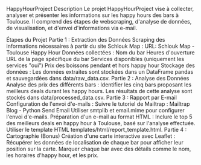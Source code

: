 HappyHourProject
Description
Le projet HappyHourProject vise à collecter, analyser et présenter les informations sur les happy hours des bars à Toulouse. Il comprend des étapes de webscraping, d'analyse de données, de visualisation, et d'envoi d'informations via e-mail.

Étapes du Projet
Partie 1 : Extraction des Données
Scraping des informations nécessaires à partir du site Schlouk Map :
URL: Schlouk Map - Toulouse Happy Hour
Données collectées :
Nom du bar
Heures d'ouverture
URL de la page spécifique du bar
Services disponibles (uniquement les services "oui")
Prix des boissons pendant et hors happy hour
Stockage des données :
Les données extraites sont stockées dans un DataFrame pandas et sauvegardées dans data/raw_data.csv.
Partie 2 : Analyse des Données
Analyse des prix des différents bars :
Identifier les cinq bars proposant les meilleurs deals durant les happy hours.
Les résultats de cette analyse sont stockés dans data/processed_data.csv.
Partie 3 : Rapport par E-mail
Configuration de l'envoi d'e-mails :
Suivre le tutoriel de Mailtrap : Mailtrap Blog - Python Send Email
Utiliser smtplib et email.mime pour configurer l'envoi d'e-mails.
Préparation d'un e-mail au format HTML :
Inclure le top 5 des meilleurs deals en happy hour à Toulouse, basé sur l'analyse effectuée.
Utiliser le template HTML templates/html/report_template.html.
Partie 4 : Cartographie (Bonus)
Création d'une carte interactive avec Leaflet :
Récupérer les données de localisation de chaque bar pour afficher leur position sur la carte.
Marquer chaque bar avec des détails comme le nom, les horaires d'happy hour, et les prix.
